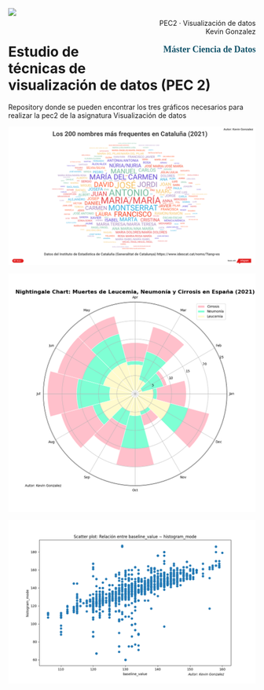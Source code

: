 <div style="width: 100%; clear: both;">
  <div style="float: left; width: 50%;">
    <img src="http://www.uoc.edu/portal/_resources/common/imatges/marca_UOC/UOC_Masterbrand.jpg" align="left">
  </div>
  <div style="float: right; width: 50%;">
    <p style="margin: 0; padding-top: 22px; text-align:right;">PEC2 · Visualización de datos</p>
    <p style="margin: 0; text-align:right; padding-button: 100px;">Kevin Gonzalez</p>
    <p style='color: #105269; font-size: 18px; text-align:right; font-family: verdana'><b>  Máster Ciencia de Datos</b></p>
  </div>
</div>
<div style="width:100%;">&nbsp;</div>

# Estudio de técnicas de visualización de datos (PEC 2)
Repository donde se pueden encontrar los tres gráficos necesarios para realizar la pec2 de la asignatura Visualización de datos


![wordcloud](https://github.com/kefffin/VisualizacionDeDatos_pec2/blob/main/img_charts/Word%20cloud.png)


![Nightingale_chart](https://github.com/kefffin/VisualizacionDeDatos_pec2/blob/main/img_charts/Nightingale_chart.png)

![scatter](https://github.com/kefffin/VisualizacionDeDatos_pec2/blob/main/img_charts/Scatterplot.png)
